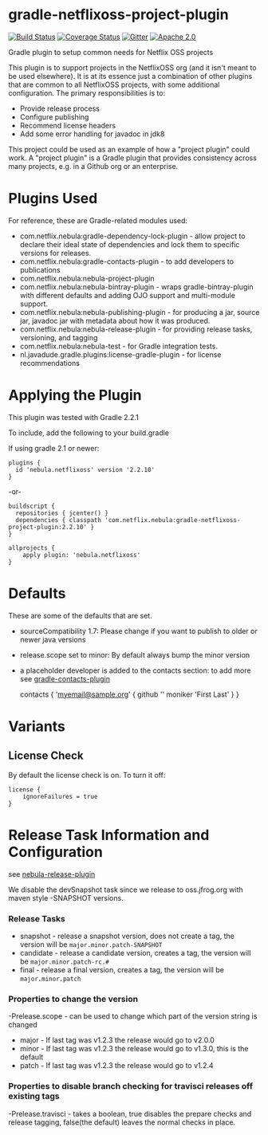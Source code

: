 gradle-netflixoss-project-plugin
================================
[![Build Status](https://travis-ci.org/nebula-plugins/gradle-netflixoss-project-plugin.svg?branch=master)](https://travis-ci.org/nebula-plugins/gradle-netflixoss-project-plugin)
[![Coverage Status](https://coveralls.io/repos/nebula-plugins/gradle-netflixoss-project-plugin/badge.svg?branch=master&service=github)](https://coveralls.io/github/nebula-plugins/gradle-netflixoss-project-plugin?branch=master)
[![Gitter](https://badges.gitter.im/Join%20Chat.svg)](https://gitter.im/nebula-plugins/gradle-netflixoss-project-plugin?utm_source=badgeutm_medium=badgeutm_campaign=pr-badge)
[![Apache 2.0](https://img.shields.io/github/license/nebula-plugins/gradle-netflixoss-project-plugin.svg)](http://www.apache.org/licenses/LICENSE-2.0)


Gradle plugin to setup common needs for Netflix OSS projects

This plugin is to support projects in the NetflixOSS org (and it isn't meant to be used elsewhere). It is at its essence
just a combination of other plugins that are common to all NetflixOSS projects, with some additional configuration. The
primary responsibilities is to:

  * Provide release process
  * Configure publishing
  * Recommend license headers
  * Add some error handling for javadoc in jdk8

This project could be used as an example of how a "project plugin" could work. A "project plugin" is a Gradle plugin that
provides consistency across many projects, e.g. in a Github org or an enterprise.

# Plugins Used

For reference, these are Gradle-related modules used:

  * com.netflix.nebula:gradle-dependency-lock-plugin - allow project to declare their ideal state of dependencies and lock them to specific versions for releases.
  * com.netflix.nebula:gradle-contacts-plugin - to add developers to publications
  * com.netflix.nebula:nebula-project-plugin
  * com.netflix.nebula:nebula-bintray-plugin - wraps gradle-bintray-plugin with different defaults and adding OJO support and multi-module support.
  * com.netflix.nebula:nebula-publishing-plugin - for producing a jar, source jar, javadoc jar with metadata about how it was produced.
  * com.netflix.nebula:nebula-release-plugin - for providing release tasks, versioning, and tagging
  * com.netflix.nebula:nebula-test - for Gradle integration tests.
  * nl.javadude.gradle.plugins:license-gradle-plugin - for license recommendations

# Applying the Plugin

This plugin was tested with Gradle 2.2.1

To include, add the following to your build.gradle

If using gradle 2.1 or newer:

    plugins {
      id 'nebula.netflixoss' version '2.2.10'
    }

-or-

    buildscript {
      repositories { jcenter() }
      dependencies { classpath 'com.netflix.nebula:gradle-netflixoss-project-plugin:2.2.10' }
    }

    allprojects {
        apply plugin: 'nebula.netflixoss'
    }

# Defaults

These are some of the defaults that are set.

* sourceCompatibility 1.7: Please change if you want to publish to older or newer java versions
* release.scope set to minor: By default always bump the minor version
* a placeholder developer is added to the contacts section: to add more see [gradle-contacts-plugin](https://github.com/nebula-plugins/gradle-contacts-plugin)


    contacts {
      'myemail@sample.org' {
        github '<githubid>'
        moniker 'First Last'
      }
    }

# Variants

## License Check

By default the license check is on. To turn it off:

    license {
        ignoreFailures = true
    }

# Release Task Information and Configuration

see [nebula-release-plugin](https://github.com/nebula-plugins/nebula-release-plugin)

We disable the devSnapshot task since we release to oss.jfrog.org with maven style -SNAPSHOT versions.

### Release Tasks

* snapshot - release a snapshot version, does not create a tag, the version will be `major.minor.patch-SNAPSHOT`
* candidate - release a candidate version, creates a tag, the version will be `major.minor.patch-rc.#`
* final - release a final version, creates a tag, the version will be `major.minor.patch`

### Properties to change the version

-Prelease.scope - can be used to change which part of the version string is changed

* major - If last tag was v1.2.3 the release would go to v2.0.0
* minor - If last tag was v1.2.3 the release would go to v1.3.0, this is the default
* patch - If last tag was v1.2.3 the release would go to v1.2.4

### Properties to disable branch checking for travisci releases off existing tags

-Prelease.travisci - takes a boolean, true disables the prepare checks and release tagging, false(the default) leaves the normal checks in place.
